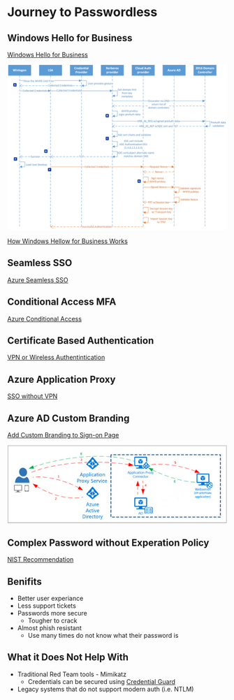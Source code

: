 # Journey to Passwordless

## Windows Hello for Business
[Windows Hello for Business](https://learn.microsoft.com/en-us/windows/security/identity-protection/hello-for-business/hello-identity-verification)

![Windows Hello for Business with Hybrid Azure AD Join Visual](Images/auth-haadj-keytrust.png)

[How Windows Hellow for Business Works](https://learn.microsoft.com/en-us/windows/security/identity-protection/hello-for-business/hello-how-it-works-authentication)


## Seamless SSO
[Azure Seamless SSO](https://learn.microsoft.com/en-us/azure/active-directory/hybrid/connect/how-to-connect-sso)


## Conditional Access MFA
[Azure Conditional Access](https://learn.microsoft.com/en-us/azure/active-directory/conditional-access/howto-conditional-access-policy-all-users-mfa)


## Certificate Based Authentication
[VPN or Wireless Authentintication](https://learn.microsoft.com/en-us/mem/intune/configuration/wi-fi-settings-configure)

## Azure Application Proxy
[SSO without VPN](https://learn.microsoft.com/en-us/azure/active-directory/app-proxy/application-proxy)

## Azure AD Custom Branding
[Add Custom Branding to Sign-on Page](https://learn.microsoft.com/en-us/azure/active-directory/fundamentals/how-to-customize-branding)

![](Images/azureappproxxy.png)

## Complex Password without Experation Policy

[NIST Recommendation](https://pages.nist.gov/800-63-FAQ/#q-b05)

## Benifits

- Better user experiance
- Less support tickets
- Passwords more secure
  - Tougher to crack
- Almost phish resistant
  - Use many times do not know what their password is


## What it Does Not Help With

- Traditional Red Team tools - Mimikatz
  - Credentials can be secured using [Credential Guard](https://learn.microsoft.com/en-us/windows/security/identity-protection/remote-credential-guard)
- Legacy systems that do not support modern auth (i.e. NTLM)


